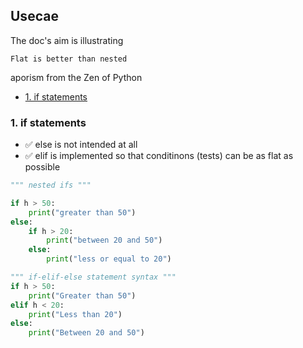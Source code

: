 ## Usecae
The doc's aim is illustrating

```
Flat is better than nested
```

aporism from the Zen of Python

<!-- TOC -->

- [1. if statements](#1-if-statements)

<!-- /TOC -->
### 1. if statements
* ✅ else is not intended at all
* ✅ elif is implemented so that conditinons (tests) can be as flat as possible

```python
""" nested ifs """

if h > 50:
    print("greater than 50")
else:
    if h > 20:
        print("between 20 and 50")
    else:
        print("less or equal to 20")

""" if-elif-else statement syntax """
if h > 50:
    print("Greater than 50")
elif h < 20:
    print("Less than 20")
else:
    print("Between 20 and 50")
```
